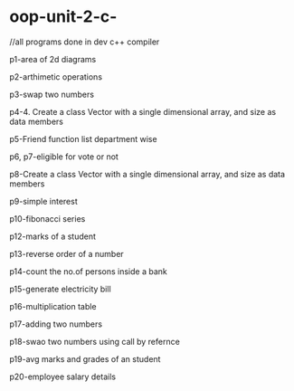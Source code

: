 # oop-unit-2-c-

//all programs done in dev c++ compiler

p1-area of 2d diagrams

p2-arthimetic operations

p3-swap two numbers

p4-4.	Create a class Vector with a single dimensional array, and size as data members

p5-Friend function list department wise

p6, p7-eligible for vote or not

p8-Create a class Vector with a single dimensional array, and size as data members

p9-simple interest

p10-fibonacci series

p12-marks of a student

p13-reverse order of a number

p14-count the no.of persons inside a bank

p15-generate electricity bill

p16-multiplication table

p17-adding two numbers

p18-swao two numbers using call by refernce 

p19-avg marks and grades of an student

p20-employee salary details

